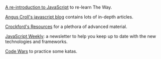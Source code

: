 [A re-introduction to JavaScript](https://developer.mozilla.org/en-US/docs/Web/JavaScript/A_re-introduction_to_JavaScript) to re-learn The Way.

[Angus Croll's javascript  blog](http://javascriptweblog.wordpress.com/) contains lots of in-depth articles.

[Crockford's Resources](http://www.crockford.com/javascript/) for a plethora of advanced material.

[JavaScript Weekly](http://javascriptweekly.com/): a newsletter to help you keep up to date with the new technologies and frameworks.

[Code Wars](http://www.codewars.com/) to practice some katas.

